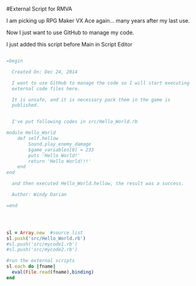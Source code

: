 #External Script for RMVA

I am picking up RPG Maker VX Ace again... many years after my
last use.

Now I just want to use GitHub to manage my code.

I just added this script before Main in Script
Editor

```ruby

=begin

  Created On: Dec 24, 2014

  I want to use GitHub to manage the code so I will start executing
  external code files here.

  It is unsafe, and it is necessary pack them in the game is
  published.


  I've put following codes in src/Hello_World.rb  

module Hello_World
    def self.hellow
        Sound.play_enemy_damage
        $game_variables[0] = 233
        puts 'Hello World!'
        return 'Hello World!!!'
    end
end

  and then executed Hello_World.hellow, the result was a success.

  Author: Windy Darian

=end




sl = Array.new  #source list
sl.push('src/Hello_World.rb')
#sl.push('src/mycode1.rb')
#sl.push('src/mycode2.rb')

#run the external scripts
sl.each do |fname|
  eval(File.read(fname),binding)
end
```
